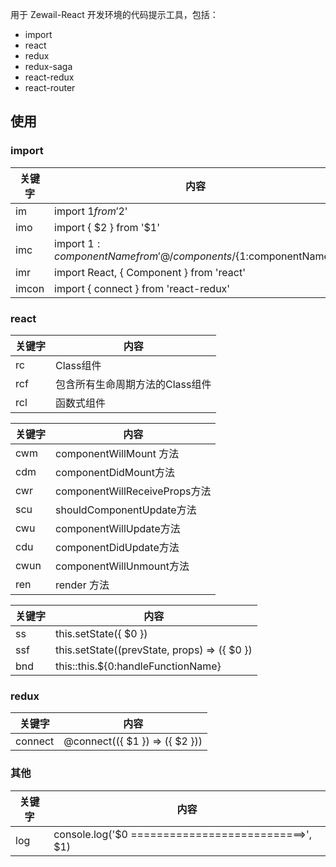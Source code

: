 用于 Zewail-React 开发环境的代码提示工具，包括：

- import
- react
- redux
- redux-saga
- react-redux
- react-router

## 使用

### import

| 关键字   | 内容                                       |
| ----- | ---------------------------------------- |
| im    | import $1 from '$2'                      |
| imo   | import { $2 } from '$1'                  |
| imc   | import ${1:componentName} from '@/components/${1:componentName}' |
| imr   | import React, { Component } from 'react' |
| imcon | import { connect } from 'react-redux'    |

### react

| 关键字  | 内容                 |
| ---- | ------------------ |
| rc   | Class组件            |
| rcf  | 包含所有生命周期方法的Class组件 |
| rcl  | 函数式组件              |


| 关键字  | 内容                          |
| ---- | --------------------------- |
| cwm  | componentWillMount 方法       |
| cdm  | componentDidMount方法         |
| cwr  | componentWillReceiveProps方法 |
| scu  | shouldComponentUpdate方法     |
| cwu  | componentWillUpdate方法       |
| cdu  | componentDidUpdate方法        |
| cwun | componentWillUnmount方法      |
| ren  | render 方法                   |

| 关键字  | 内容                                       |
| ---- | ---------------------------------------- |
| ss   | this.setState({ $0 })                    |
| ssf  | this.setState((prevState, props) => ({ $0 }) |
| bnd  | this::this.${0:handleFunctionName}       |

### redux

| 关键字     | 内容                             |
| ------- | ------------------------------ |
| connect | @connect(({ $1 }) => ({ $2 })) |



### 其他

| 关键字  | 内容                                       |
| ---- | ---------------------------------------- |
| log  | console.log('$0 ===========================>', $1) |

